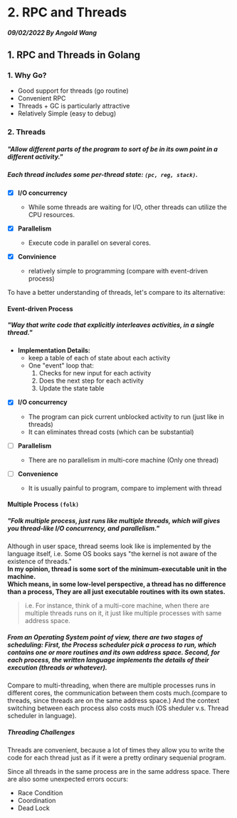 # 2. RPC and Threads

##### 09/02/2022 By Angold Wang

## 1. RPC and Threads in Golang

### 1. Why Go?
* Good support for threads (go routine)
* Convenient RPC
* Threads + GC is particularly attractive
* Relatively Simple (easy to debug)

### 2. Threads

##### "Allow different parts of the program to sort of be in its own point in a different activity."
##### Each thread includes some per-thread state: `(pc, reg, stack)`.

* [x] **I/O concurrency**
    * While some threads are waiting for I/O, other threads can utilize the CPU resources.

* [x] **Parallelism**
    * Execute code in parallel on several cores.

* [x] **Convinience**
    * relatively simple to programming (compare with event-driven process)


To have a better understanding of threads, let's compare to its alternative:

#### Event-driven Process

##### "Way that write code that explicitly interleaves activities, in a single thread."

* **Implementation Details:**
    * keep a table of each of state about each activity
    * One "event" loop that: 
        1. Checks for new input for each activity
        2. Does the next step for each activity
        3. Update the state table
* [x] **I/O concurrency**
    * The program can pick current unblocked activity to run (just like in threads)
    * It can eliminates thread costs (which can be substantial)
* [ ] **Parallelism**
    * There are no parallelism in multi-core machine (Only one thread)

* [ ] **Convenience**
    * It is usually painful to program, compare to implement with thread

#### Multiple Process `(folk)`

##### "Folk multiple process, just runs like multiple threads, which will gives you thread-like I/O concurrency, and parallelism."

Although in user space, thread seems look like is implemented by the language itself, i.e. Some OS books says "the kernel is not aware of the existence of threads."<br>
**In my opinion, thread is some sort of the minimum-executable unit in the machine.<br>** 
**Which means, in some low-level perspective, a thread has no difference than a process, They are all just executable routines with its own states.**<br>

> i.e. For instance, think of a multi-core machine, when there are multiple threads runs on it, it just like multiple processes with same address space.

##### From an Operating System point of view, there are two stages of scheduling: First, the Process scheduler pick a process to run, which contains one or more routines and its own address space. Second, for each process, the written language implements the details of their execution (threads or whatever).

Compare to multi-threading, when there are multiple processes runs in different cores, the communication between them costs much.(compare to threads, since threads are on the same address space.) And the context switching between each process also costs much (OS sheduler v.s. Thread scheduler in language).


##### Threading Challenges

Threads are convenient, because a lot of times they allow you to write the code for each thread just as if it were a pretty ordinary sequenial program.<br>

Since all threads in the same process are in the same address space. There are also some unexpected errors occurs:

* Race Condition
* Coordination
* Dead Lock















